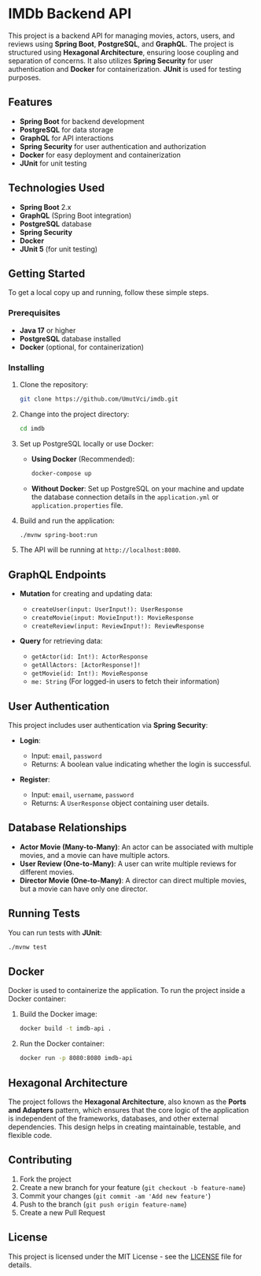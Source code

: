 
# IMDb Backend API

This project is a backend API for managing movies, actors, users, and reviews using **Spring Boot**, **PostgreSQL**, and **GraphQL**. The project is structured using **Hexagonal Architecture**, ensuring loose coupling and separation of concerns. It also utilizes **Spring Security** for user authentication and **Docker** for containerization. **JUnit** is used for testing purposes.

## Features

- **Spring Boot** for backend development
- **PostgreSQL** for data storage
- **GraphQL** for API interactions
- **Spring Security** for user authentication and authorization
- **Docker** for easy deployment and containerization
- **JUnit** for unit testing

## Technologies Used

- **Spring Boot** 2.x
- **GraphQL** (Spring Boot integration)
- **PostgreSQL** database
- **Spring Security**
- **Docker**
- **JUnit 5** (for unit testing)

## Getting Started

To get a local copy up and running, follow these simple steps.

### Prerequisites

- **Java 17** or higher
- **PostgreSQL** database installed
- **Docker** (optional, for containerization)

### Installing

1. Clone the repository:

   ```bash
   git clone https://github.com/UmutVci/imdb.git
   ```

2. Change into the project directory:

   ```bash
   cd imdb
   ```

3. Set up PostgreSQL locally or use Docker:

    - **Using Docker** (Recommended):

      ```bash
      docker-compose up
      ```

    - **Without Docker**: Set up PostgreSQL on your machine and update the database connection details in the `application.yml` or `application.properties` file.

4. Build and run the application:

   ```bash
   ./mvnw spring-boot:run
   ```

5. The API will be running at `http://localhost:8080`.

## GraphQL Endpoints

- **Mutation** for creating and updating data:
    - `createUser(input: UserInput!): UserResponse`
    - `createMovie(input: MovieInput!): MovieResponse`
    - `createReview(input: ReviewInput!): ReviewResponse`

- **Query** for retrieving data:
    - `getActor(id: Int!): ActorResponse`
    - `getAllActors: [ActorResponse!]!`
    - `getMovie(id: Int!): MovieResponse`
    - `me: String` (For logged-in users to fetch their information)

## User Authentication

This project includes user authentication via **Spring Security**:

- **Login**:
    - Input: `email`, `password`
    - Returns: A boolean value indicating whether the login is successful.

- **Register**:
    - Input: `email`, `username`, `password`
    - Returns: A `UserResponse` object containing user details.

## Database Relationships

- **Actor Movie (Many-to-Many)**: An actor can be associated with multiple movies, and a movie can have multiple actors.
- **User Review (One-to-Many)**: A user can write multiple reviews for different movies.
- **Director Movie (One-to-Many)**: A director can direct multiple movies, but a movie can have only one director.

## Running Tests

You can run tests with **JUnit**:

```bash
./mvnw test
```

## Docker

Docker is used to containerize the application. To run the project inside a Docker container:

1. Build the Docker image:

   ```bash
   docker build -t imdb-api .
   ```

2. Run the Docker container:

   ```bash
   docker run -p 8080:8080 imdb-api
   ```

## Hexagonal Architecture

The project follows the **Hexagonal Architecture**, also known as the **Ports and Adapters** pattern, which ensures that the core logic of the application is independent of the frameworks, databases, and other external dependencies. This design helps in creating maintainable, testable, and flexible code.

## Contributing

1. Fork the project
2. Create a new branch for your feature (`git checkout -b feature-name`)
3. Commit your changes (`git commit -am 'Add new feature'`)
4. Push to the branch (`git push origin feature-name`)
5. Create a new Pull Request

## License

This project is licensed under the MIT License - see the [LICENSE](LICENSE) file for details.
